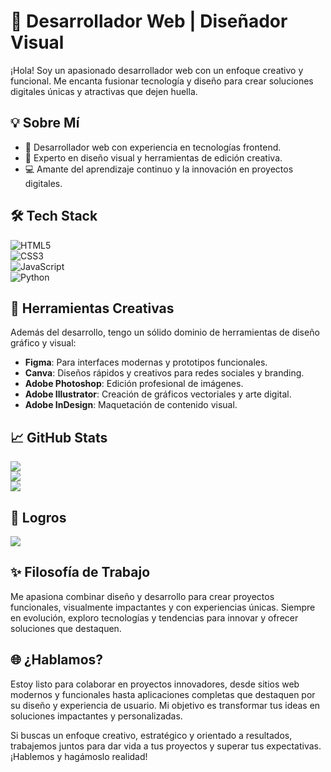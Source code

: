 # 🌟 Desarrollador Web | Diseñador Visual  

¡Hola! Soy un apasionado desarrollador web con un enfoque creativo y funcional. Me encanta fusionar tecnología y diseño para crear soluciones digitales únicas y atractivas que dejen huella.  

## 💡 Sobre Mí  
- 🚀 Desarrollador web con experiencia en tecnologías frontend.  
- 🎨 Experto en diseño visual y herramientas de edición creativa.  
- 💻 Amante del aprendizaje continuo y la innovación en proyectos digitales.  

## 🛠️ Tech Stack  
![HTML5](https://img.shields.io/badge/html5-%23E34F26.svg?style=for-the-badge&logo=html5&logoColor=white)  
![CSS3](https://img.shields.io/badge/css3-%231572B6.svg?style=for-the-badge&logo=css3&logoColor=white)  
![JavaScript](https://img.shields.io/badge/javascript-%23323330.svg?style=for-the-badge&logo=javascript&logoColor=%23F7DF1E)  
![Python](https://img.shields.io/badge/python-3670A0?style=for-the-badge&logo=python&logoColor=ffdd54)  

## 🎨 Herramientas Creativas  
Además del desarrollo, tengo un sólido dominio de herramientas de diseño gráfico y visual:  
- **Figma**: Para interfaces modernas y prototipos funcionales.
- **Canva**: Diseños rápidos y creativos para redes sociales y branding. 
- **Adobe Photoshop**: Edición profesional de imágenes.  
- **Adobe Illustrator**: Creación de gráficos vectoriales y arte digital.  
- **Adobe InDesign**: Maquetación de contenido visual.  
 

## 📈 GitHub Stats  
![](https://github-readme-stats.vercel.app/api?username=darlynperezz&theme=tokyonight&hide_border=false&include_all_commits=false&count_private=false)  
![](https://github-readme-streak-stats.herokuapp.com/?user=darlynperezz&theme=tokyonight&hide_border=false)  
![](https://github-readme-stats.vercel.app/api/top-langs/?username=darlynperezz&theme=tokyonight&hide_border=false&include_all_commits=false&count_private=false&layout=compact)  

## 🏅 Logros  
![](https://github-profile-trophy.vercel.app/?username=amigo-github&theme=tokyonight&no-frame=false&no-bg=true&margin-w=4)  

## ✨ Filosofía de Trabajo  
Me apasiona combinar diseño y desarrollo para crear proyectos funcionales, visualmente impactantes y con experiencias únicas. Siempre en evolución, exploro tecnologías y tendencias para innovar y ofrecer soluciones que destaquen.

## 🌐 ¿Hablamos?  
Estoy listo para colaborar en proyectos innovadores, desde sitios web modernos y funcionales hasta aplicaciones completas que destaquen por su diseño y experiencia de usuario. Mi objetivo es transformar tus ideas en soluciones impactantes y personalizadas.

Si buscas un enfoque creativo, estratégico y orientado a resultados, trabajemos juntos para dar vida a tus proyectos y superar tus expectativas. ¡Hablemos y hagámoslo realidad!
